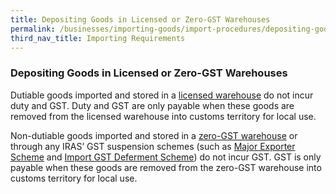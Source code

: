 ```yaml
---
title: Depositing Goods in Licensed or Zero-GST Warehouses
permalink: /businesses/importing-goods/import-procedures/depositing-goods-in-licensed-zerogstwarehouses
third_nav_title: Importing Requirements
---
```


### Depositing Goods in Licensed or Zero-GST Warehouses

Dutiable goods imported and stored in a [licensed warehouse](/businesses/customs-schemes-licences-framework/licensed-warehouse-scheme) do not incur duty and GST. Duty and GST are only payable when these goods are removed from the licensed warehouse into customs territory for local use.

Non-dutiable goods imported and stored in a [zero-GST warehouse](/businesses/customs-schemes-licences-framework/zero-gst-warehouse-scheme) or through any IRAS’ GST suspension schemes (such as [Major Exporter Scheme](/businesses/customs-schemes-licences-framework/iras-schemes/major-exporter-scheme) and [Import GST Deferment Scheme](/businesses/customs-schemes-licences-framework/iras-schemes/import-gst-deferment-scheme-igds)) do not incur GST. GST is only payable when these goods are removed from the zero-GST warehouse into customs territory for local use.
